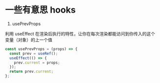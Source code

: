 # 一些有意思 hooks

1. usePrevProps

利用 useEffect 在渲染后执行的特性，让你在每次渲染都能访问到你传入的这个变量（对象）的上一个值

```js
const usePrevProps = (props) => {
  const prev = useRef();
  useEffect(() => {
    prev.current = props;
  });
  return prev.current;
};
```
